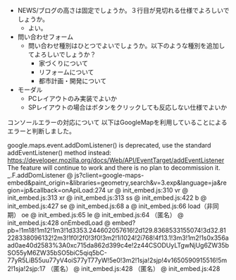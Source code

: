 - NEWS/ブログの高さは固定でしょうか。３行目が見切れる仕様でよろしいでしょうか。
  - よい。
- 問い合わせフォーム
  - 問い合わせ種別はひとつでよいでしょうか。以下のような種別を追加してよろしいでしょうか？
    - 家づくりについて
    - リフォームについて
    - 都市計画・開発について
- モーダル
  - PCレイアウトのみ実装でよいか
  - SPレイアウトの場合はボタンをクリックしても反応しない仕様でよいか

コンソールエラーの対応について
以下はGoogleMapを利用していることによるエラーと判断しました。

google.maps.event.addDomListener() is deprecated, use the standard addEventListener() method instead: https://developer.mozilla.org/docs/Web/API/EventTarget/addEventListener
The feature will continue to work and there is no plan to decommission it.
_.F.addDomListener @ js?client=google-maps-embed&paint_origin=&libraries=geometry,search&v=3.exp&language=ja&region=jp&callback=onApiLoad:274
ur @ init_embed.js:310
vr @ init_embed.js:313
xr @ init_embed.js:313
ss @ init_embed.js:422
b @ init_embed.js:427
se @ init_embed.js:68
a @ init_embed.js:66
load（非同期）
oe @ init_embed.js:65
le @ init_embed.js:64
（匿名） @ init_embed.js:428
onEmbedLoad @ embed?pb=!1m18!1m12!1m3!1d3353.244602057616!2d129.8368533155074!3d32.81228338096132!2m3!1f0!2f0!3f0!3m2!1i1024!2i768!4f13.1!3m3!1m2!1s0x356aad0ae40d2583%3A0xc715da862d399c4e!2z44CSODUyLTgwNjUg6ZW35bSO55yM6ZW35bSO5biC5qiq5bC-77yR5LiB55uu77yV4oiS77yT77yW!5e0!3m2!1sja!2sjp!4v1650590915516!5m2!1sja!2sjp:17
（匿名） @ init_embed.js:428
（匿名） @ init_embed.js:428
